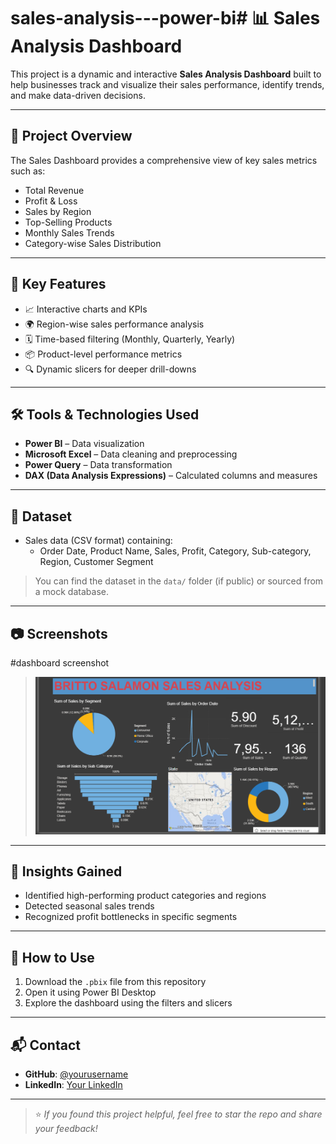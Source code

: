 # sales-analysis---power-bi# 📊 Sales Analysis Dashboard

This project is a dynamic and interactive **Sales Analysis Dashboard** built to help businesses track and visualize their sales performance, identify trends, and make data-driven decisions.

---

## 🚀 Project Overview

The Sales Dashboard provides a comprehensive view of key sales metrics such as:

- Total Revenue
- Profit & Loss
- Sales by Region
- Top-Selling Products
- Monthly Sales Trends
- Category-wise Sales Distribution

---

## 📌 Key Features

- 📈 Interactive charts and KPIs
- 🌍 Region-wise sales performance analysis
- 🗓 Time-based filtering (Monthly, Quarterly, Yearly)
- 📦 Product-level performance metrics
- 🔍 Dynamic slicers for deeper drill-downs

---

## 🛠️ Tools & Technologies Used

- **Power BI** – Data visualization
- **Microsoft Excel** – Data cleaning and preprocessing
- **Power Query** – Data transformation
- **DAX (Data Analysis Expressions)** – Calculated columns and measures

---

## 📁 Dataset

- Sales data (CSV format) containing:
  - Order Date, Product Name, Sales, Profit, Category, Sub-category, Region, Customer Segment

> You can find the dataset in the `data/` folder (if public) or sourced from a mock database.

---

## 📷 Screenshots

#dashboard screenshot
> ![Dashboard Screenshot](sales_analysis_dashboard.png.png)

---

## 🧠 Insights Gained

- Identified high-performing product categories and regions
- Detected seasonal sales trends
- Recognized profit bottlenecks in specific segments

---

## 📌 How to Use

1. Download the `.pbix` file from this repository
2. Open it using Power BI Desktop
3. Explore the dashboard using the filters and slicers

---

## 📬 Contact

- **GitHub**: [@yourusername](https://github.com/yourusername)
- **LinkedIn**: [Your LinkedIn](https://www.linkedin.com/in/your-linkedin)

---

> ⭐ *If you found this project helpful, feel free to star the repo and share your feedback!*
